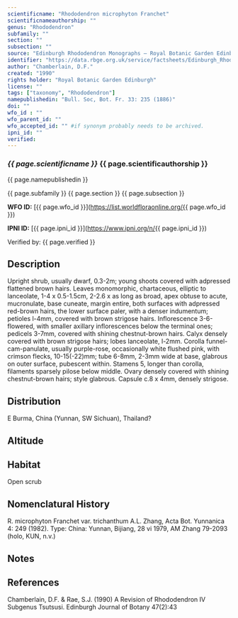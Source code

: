 ```yaml
---
scientificname: "Rhododendron microphyton Franchet"
scientificnameauthorship: ""
genus: "Rhododendron"
subfamily: ""
section: ""
subsection: ""
source: "Edinburgh Rhododendron Monographs – Royal Botanic Garden Edinburgh"
identifier: "https://data.rbge.org.uk/service/factsheets/Edinburgh_Rhododendron_Monographs.xhtml"
author: "Chamberlain, D.F."
created: "1990"
rights holder: "Royal Botanic Garden Edinburgh"
license: ""
tags: ["taxonomy", "Rhododendron"]
namepublishedin: "Bull. Soc, Bot. Fr. 33: 235 (1886)"
doi: ""
wfo_id : ""
wfo_parent_id: ""
wfo_accepted_id: "" #if synonym probably needs to be archived.                      
ipni_id: ""
verified:
---
```

### _{{ page.scientificname }}_ {{ page.scientificauthorship }}
 {{ page.namepublishedin }}

{{ page.subfamily }} {{ page.section }} {{ page.subsection }}

**WFO ID:** [{{ page.wfo_id }}](https://list.worldfloraonline.org/{{ page.wfo_id }})

**IPNI ID:** [{{ page.ipni_id }}](https://www.ipni.org/n/{{ page.ipni_id }})

Verified by: {{ page.verified }}



## Description
Upright shrub, usually dwarf, 0.3-2m; young shoots covered with adpressed flattened brown hairs. Leaves monomorphic, chartaceous, elliptic to lanceolate, 1-4 x 0.5-1.5cm, 2-2.6 x as long as broad, apex obtuse to acute, mucronulate, base cuneate, margin entire, both surfaces with adpressed red-brown hairs, the lower surface paler, with a denser indumentum; petioles l-4mm, covered with brown strigose hairs. Inflorescence 3-6-flowered, with smaller axillary inflorescences below the terminal ones; pedicels 3-7mm, covered with shining chestnut-brown hairs. Calyx densely covered with brown strigose hairs; lobes lanceolate, l-2mm. Corolla funnel-cam-panulate, usually purple-rose, occasionally white flushed pink, with crimson flecks, 10-15(-22)mm; tube 6-8mm, 2-3mm wide at base, glabrous on outer surface, pubescent within. Stamens 5, longer than corolla, filaments sparsely pilose below middle. Ovary densely covered with shining chestnut-brown hairs; style glabrous. Capsule c.8 x 4mm, densely strigose.

## Distribution
E Burma, China (Yunnan, SW Sichuan), Thailand?

## Altitude


## Habitat
Open scrub

## Nomenclatural History
R. microphyton Franchet var. trichanthum A.L. Zhang, Acta Bot. Yunnanica 4: 249 (1982). Type: China: Yunnan, Bijiang, 28 vi 1979, AM Zhang 79-2093 (holo, KUN, n.v.)
                       
## Notes


## References

Chamberlain, D.F. & Rae, S.J. (1990) A Revision of Rhododendron IV Subgenus Tsutsusi. Edinburgh Journal of Botany 47(2):43
